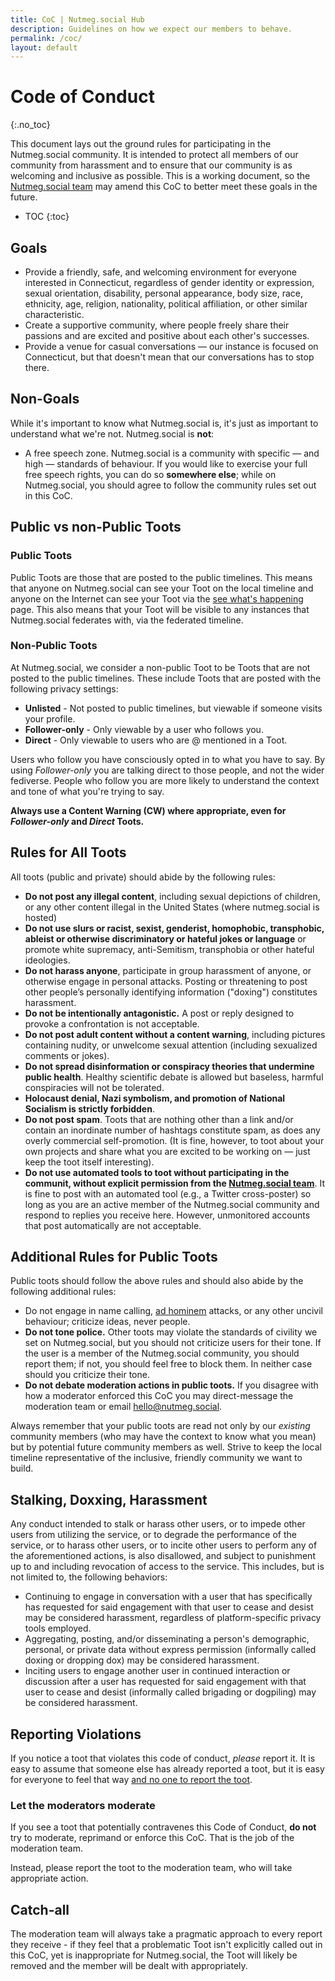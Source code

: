 ```yaml
---
title: CoC | Nutmeg.social Hub
description: Guidelines on how we expect our members to behave.
permalink: /coc/
layout: default
---
```

# Code of Conduct
{:.no_toc}

This document lays out the ground rules for participating in the Nutmeg.social community. It is intended to protect all members of our community from harassment and to ensure that our community is as welcoming and inclusive as possible. This is a working document, so the [Nutmeg.social team](/team) may amend this CoC to better meet these goals in the future.

* TOC
{:toc}

## Goals

* Provide a friendly, safe, and welcoming environment for everyone interested in Connecticut, regardless of gender identity or expression, sexual orientation, disability, personal appearance, body size, race, ethnicity, age, religion, nationality, political affiliation, or other similar characteristic.
* Create a supportive community, where people freely share their passions and are excited and positive about each other's successes.
* Provide a venue for casual conversations — our instance is focused on Connecticut, but that doesn't mean that our conversations has to stop there.

## Non-Goals

While it's important to know what Nutmeg.social is, it's just as important to understand what we're not. Nutmeg.social is **not**:

* A free speech zone. Nutmeg.social is a community with specific — and high — standards of behaviour. If you would like to exercise your full free speech rights, you can do so **somewhere else**; while on Nutmeg.social, you should agree to follow the community rules set out in this CoC.

## Public vs non-Public Toots
### Public Toots

Public Toots are those that are posted to the public timelines. This means that anyone on Nutmeg.social can see your Toot on the local timeline and anyone on the Internet can see your Toot via the [see what's happening](https://nutmeg.social/public) page. This also means that your Toot will be visible to any instances that Nutmeg.social federates with, via the federated timeline.

### Non-Public Toots

At Nutmeg.social, we consider a non-public Toot to be Toots that are not posted to the public timelines. These include Toots that are posted with the following privacy settings:

* **Unlisted** - Not posted to public timelines, but viewable if someone visits your profile.
* **Follower-only** - Only viewable by a user who follows you.
* **Direct** - Only viewable to users who are @ mentioned in a Toot.

Users who follow you have consciously opted in to what you have to say. By using *Follower-only* you are talking direct to those people, and not the wider fediverse. People who follow you are more likely to understand the context and tone of what you're trying to say.

**Always use a Content Warning (CW) where appropriate, even for *Follower-only* and *Direct* Toots.**

## Rules for All Toots

All toots (public and private) should abide by the following rules:

* **Do not post any illegal content**, including sexual depictions of children, or any other content illegal in the United States (where nutmeg.social is hosted)
* **Do not use slurs or racist, sexist, genderist, homophobic, transphobic, ableist or otherwise discriminatory or hateful jokes or language** or promote white supremacy, anti-Semitism, transphobia or other hateful ideologies.
* **Do not harass anyone**, participate in group harassment of anyone, or otherwise engage in personal attacks. Posting or threatening to post other people’s personally identifying information ("doxing") constitutes harassment.
* **Do not be intentionally antagonistic.** A post or reply designed to provoke a confrontation is not acceptable.
* **Do not post adult content without a content warning**, including pictures containing nudity, or unwelcome sexual attention (including sexualized comments or jokes).
* **Do not spread disinformation or conspiracy theories that undermine public health**. Healthy scientific debate is allowed but baseless, harmful conspiracies will not be tolerated.
* **Holocaust denial, Nazi symbolism, and promotion of National Socialism is strictly forbidden**.
* **Do not post spam**. Toots that are nothing other than a link and/or contain an inordinate number of hashtags constitute spam, as does any overly commercial self-promotion. (It is fine, however, to toot about your own projects and share what you are excited to be working on — just keep the toot itself interesting).
* **Do not use automated tools to toot without participating in the communit, without explicit permission from the [Nutmeg.social team](/team)**. It is fine to post with an automated tool (e.g., a Twitter cross-poster) so long as you are an active member of the Nutmeg.social community and respond to replies you receive here. However, unmonitored accounts that post automatically are not acceptable.

## Additional Rules for Public Toots

Public toots should follow the above rules and should also abide by the following additional rules:

* Do not engage in name calling, [ad hominem](https://www.urbandictionary.com/define.php?term=Ad%20hominem) attacks, or any other uncivil behaviour; criticize ideas, never people.
* **Do not tone police.** Other toots may violate the standards of civility we set on Nutmeg.social, but you should not criticize users for their tone. If the user is a member of the Nutmeg.social community, you should report them; if not, you should feel free to block them. In neither case should you criticize their tone.
* **Do not debate moderation actions in public toots.** If you disagree with how a moderator enforced this CoC you may direct-message the moderation team or email [hello@nutmeg.social](mailto:hello@nutmeg.social).

Always remember that your public toots are read not only by our *existing* community members (who may have the context to know what you mean) but by potential future community members as well. Strive to keep the local timeline representative of the inclusive, friendly community we want to build.

## Stalking, Doxxing, Harassment

Any conduct intended to stalk or harass other users, or to impede other users from utilizing the service, or to degrade the performance of the service, or to harass other users, or to incite other users to perform any of the aforementioned actions, is also disallowed, and subject to punishment up to and including revocation of access to the service. This includes, but is not limited to, the following behaviors:

* Continuing to engage in conversation with a user that has specifically has requested for said engagement with that user to cease and desist may be considered harassment, regardless of platform-specific privacy tools employed.
* Aggregating, posting, and/or disseminating a person's demographic, personal, or private data without express permission (informally called doxing or dropping dox) may be considered harassment.
* Inciting users to engage another user in continued interaction or discussion after a user has requested for said engagement with that user to cease and desist (informally called brigading or dogpiling) may be considered harassment.

## Reporting Violations

If you notice a toot that violates this code of conduct, *please* report it. It is easy to assume that someone else has already reported a toot, but it is easy for everyone to feel that way [and no one to report the toot](https://en.wikipedia.org/wiki/Bystander_effect).

### Let the moderators moderate

If you see a toot that potentially contravenes this Code of Conduct, **do not** try to moderate, reprimand or enforce this CoC. That is the job of the moderation team.

Instead, please report the toot to the moderation team, who will take appropriate action.

## Catch-all

The moderation team will always take a pragmatic approach to every report they receive - if they feel that a problematic Toot isn't explicitly called out in this CoC, yet is inappropriate for Nutmeg.social, the Toot will likely be removed and the member will be dealt with appropriately.
